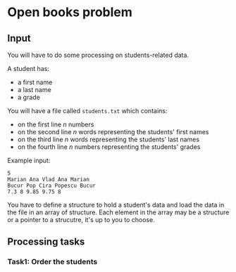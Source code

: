 # Open books problem

## Input

You will have to do some processing on students-related data.

A student has:
* a first name
* a last name
* a grade

You will have a file called `students.txt` which contains:
* on the first line _n_ numbers
* on the second line _n_ words representing the students' first names
* on the third line _n_ words representing the students' last names
* on the fourth line _n_ numbers representing the students' grades

Example input:
```
5
Marian Ana Vlad Ana Marian
Bucur Pop Cira Popescu Bucur
7.3 8 9.85 9.75 8
```

You have to define a structure to hold a student's data and load the data in the file in an array of structure. Each element in the array may be a structure or a pointer to a strucutre, it's up to you to choose.

## Processing tasks

### Task1: Order the students

